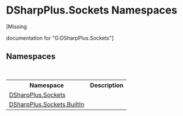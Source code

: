 # DSharpPlus.Sockets Namespaces
 

\[Missing <summary> documentation for "G:DSharpPlus.Sockets"\]


## Namespaces
&nbsp;<table><tr><th>Namespace</th><th>Description</th></tr><tr><td><a href="976c1b9e-33d2-8698-ae4f-4f396813919d">DSharpPlus.Sockets</a></td><td></td></tr><tr><td><a href="a98d3ce1-6571-3550-39db-871b4abe4f9e">DSharpPlus.Sockets.BuiltIn</a></td><td></td></tr></table>&nbsp;
